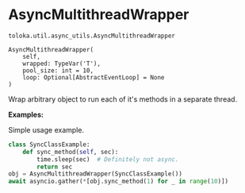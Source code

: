 # AsyncMultithreadWrapper
`toloka.util.async_utils.AsyncMultithreadWrapper`

```
AsyncMultithreadWrapper(
    self,
    wrapped: TypeVar('T'),
    pool_size: int = 10,
    loop: Optional[AbstractEventLoop] = None
)
```

Wrap arbitrary object to run each of it's methods in a separate thread.


**Examples:**

Simple usage example.

```python
class SyncClassExample:
    def sync_method(self, sec):
        time.sleep(sec)  # Definitely not async.
        return sec
obj = AsyncMultithreadWrapper(SyncClassExample())
await asyncio.gather(*[obj.sync_method(1) for _ in range(10)])
```
